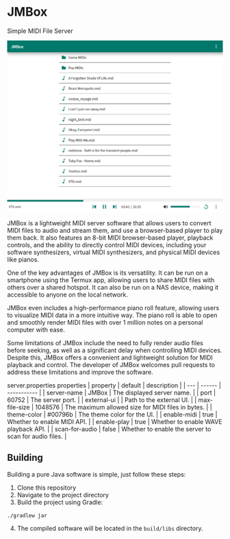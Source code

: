 # JMBox
Simple MIDI File Server

![](resources/jmbox.png)

JMBox is a lightweight MIDI server software that allows users to convert MIDI files to audio and stream them, and use a browser-based player to play them back. It also features an 8-bit MIDI browser-based player, playback controls, and the ability to directly control MIDI devices, including your software synthesizers, virtual MIDI synthesizers, and physical MIDI devices like pianos.

One of the key advantages of JMBox is its versatility. It can be run on a smartphone using the Termux app, allowing users to share MIDI files with others over a shared hotspot. It can also be run on a NAS device, making it accessible to anyone on the local network.

JMBox even includes a high-performance piano roll feature, allowing users to visualize MIDI data in a more intuitive way. The piano roll is able to open and smoothly render MIDI files with over 1 million notes on a personal computer with ease.

Some limitations of JMBox include the need to fully render audio files before seeking, as well as a significant delay when controlling MIDI devices. Despite this, JMBox offers a convenient and lightweight solution for MIDI playback and control. The developer of JMBox welcomes pull requests to address these limitations and improve the software.

server.properties properties
| property | default | description |
| --- | ------ | ----------- |
| server-name | JMBox | The displayed server name. |
| port | 60752 | The server port. |
| external-ui | | Path to the external UI. |
| max-file-size | 1048576 | The maximum allowed size for MIDI files in bytes. |
| theme-color | #00796b | The theme color for the UI. |
| enable-midi | true | Whether to enable MIDI API. |
| enable-play | true | Whether to enable WAVE playback API. |
| scan-for-audio | false | Whether to enable the server to scan for audio files. |


## Building

Building a pure Java software is simple, just follow these steps:
  1. Clone this repository 
  2. Navigate to the project directory
  3. Build the project using Gradle: 
  ```
  ./gradlew jar
  ```
  4. The compiled software will be located in the `build/libs` directory.